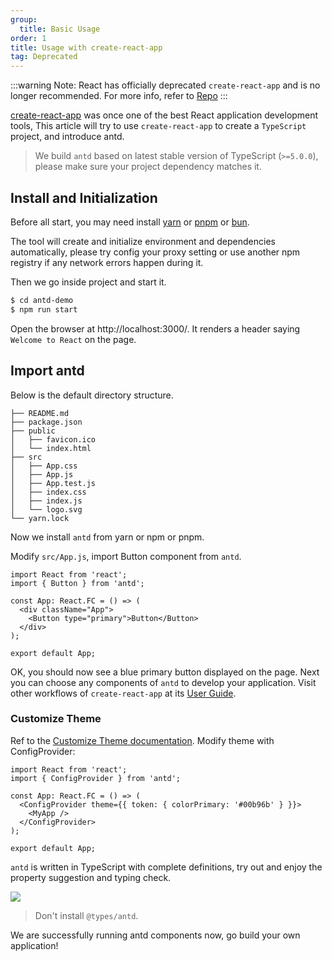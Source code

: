 ```yaml
---
group:
  title: Basic Usage
order: 1
title: Usage with create-react-app
tag: Deprecated
---
```


<!-- prettier-ignore -->
:::warning
Note: React has officially deprecated `create-react-app` and is no longer recommended.
For more info, refer to [Repo](https://github.com/facebook/create-react-app/blob/main/README.md)
:::

[create-react-app](https://create-react-app.dev) was once one of the best React application development tools, This article will try to use `create-react-app` to create a `TypeScript` project, and introduce antd.

> We build `antd` based on latest stable version of TypeScript (`>=5.0.0`), please make sure your project dependency matches it.

## Install and Initialization

Before all start, you may need install [yarn](https://github.com/yarnpkg/yarn/) or [pnpm](https://pnpm.io/) or [bun](https://bun.sh/).

<InstallDependencies npm='$ npx create-react-app antd-demo --template typescript' yarn='$ yarn create react-app antd-demo --template typescript' pnpm='$ pnpm create react-app antd-demo --template typescript' bun='$ bun create react-app antd-demo --template typescript'></InstallDependencies>

The tool will create and initialize environment and dependencies automatically, please try config your proxy setting or use another npm registry if any network errors happen during it.

Then we go inside project and start it.

```bash
$ cd antd-demo
$ npm run start
```

Open the browser at http://localhost:3000/. It renders a header saying `Welcome to React` on the page.

## Import antd

Below is the default directory structure.

```
├── README.md
├── package.json
├── public
│   ├── favicon.ico
│   └── index.html
├── src
│   ├── App.css
│   ├── App.js
│   ├── App.test.js
│   ├── index.css
│   ├── index.js
│   └── logo.svg
└── yarn.lock
```

Now we install `antd` from yarn or npm or pnpm.

<InstallDependencies npm='$ npm install antd --save' yarn='$ yarn add antd' pnpm='$ pnpm install antd --save' bun='$ bun add antd'></InstallDependencies>

Modify `src/App.js`, import Button component from `antd`.

```tsx
import React from 'react';
import { Button } from 'antd';

const App: React.FC = () => (
  <div className="App">
    <Button type="primary">Button</Button>
  </div>
);

export default App;
```

OK, you should now see a blue primary button displayed on the page. Next you can choose any components of `antd` to develop your application. Visit other workflows of `create-react-app` at its [User Guide](https://create-react-app.dev/docs/getting-started).

### Customize Theme

Ref to the [Customize Theme documentation](/docs/react/customize-theme). Modify theme with ConfigProvider:

```tsx
import React from 'react';
import { ConfigProvider } from 'antd';

const App: React.FC = () => (
  <ConfigProvider theme={{ token: { colorPrimary: '#00b96b' } }}>
    <MyApp />
  </ConfigProvider>
);

export default App;
```

`antd` is written in TypeScript with complete definitions, try out and enjoy the property suggestion and typing check.

![](https://gw.alipayobjects.com/zos/antfincdn/26L5vPoLug/8d7da796-175e-40af-8eea-e7031ba09f9f.png)

> Don't install `@types/antd`.

We are successfully running antd components now, go build your own application!
